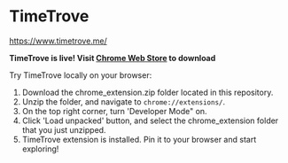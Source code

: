 # TimeTrove

https://www.timetrove.me/


**TimeTrove is live! Visit [Chrome Web Store](https://chromewebstore.google.com/detail/timetrove-extension/ljknocbobpfdcmdaiggpchoeijbapmbg?hl=en&authuser=0) to download**


Try TimeTrove locally on your browser: 
1. Download the chrome_extension.zip folder located in this repository. 
2. Unzip the folder, and navigate to `chrome://extensions/`. 
3. On the top right corner, turn 'Developer Mode" on. 
4. Click 'Load unpacked' button, and select the chrome_extension folder that you just unzipped. 
5. TimeTrove extension is installed. Pin it to your browser and start exploring! 
